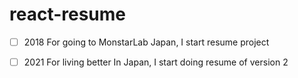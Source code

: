 # react-resume

-[ ] 2018 For going to MonstarLab Japan, I start resume project


-[ ] 2021 For living better In Japan, I start doing resume of version 2
